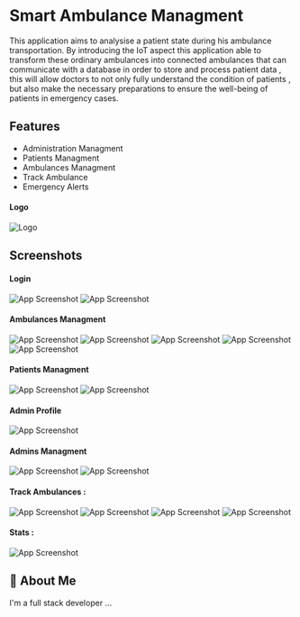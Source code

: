 
# Smart Ambulance Managment

This application aims to  analysise a patient state during his  ambulance transportation. By introducing the IoT aspect this application able to transform these ordinary ambulances into connected ambulances that can communicate with a database in order to store and process patient data , this will allow doctors  to not only fully understand the condition of patients , but also make the necessary preparations to ensure the well-being of patients in emergency cases. 

## Features

- Administration Managment
- Patients Managment
- Ambulances Managment
- Track Ambulance 
- Emergency Alerts


  
#### Logo
![Logo](https://github.com/rachidoubahmane99/Smart-Ambulance/blob/main/SmartAmbulanceApp/screenshots/smart%20ambulance%20logo.png)

    
## Screenshots
#### Login
![App Screenshot](https://github.com/rachidoubahmane99/Smart-Ambulance/blob/main/SmartAmbulanceApp/screenshots/login.png)
![App Screenshot](https://github.com/rachidoubahmane99/Smart-Ambulance/blob/main/SmartAmbulanceApp/screenshots/login%20Notification.png)
#### Ambulances Managment
![App Screenshot](https://github.com/rachidoubahmane99/Smart-Ambulance/blob/main/SmartAmbulanceApp/screenshots/Home%20page%20new%20one.png)
![App Screenshot](https://github.com/rachidoubahmane99/Smart-Ambulance/blob/main/SmartAmbulanceApp/screenshots/Liste%20Ambulances.png)
![App Screenshot](https://github.com/rachidoubahmane99/Smart-Ambulance/blob/main/SmartAmbulanceApp/screenshots/new%20ambulance.png)
![App Screenshot](https://github.com/rachidoubahmane99/Smart-Ambulance/blob/main/SmartAmbulanceApp/screenshots/Edit%20Ambulance%20new.png)
![App Screenshot](https://github.com/rachidoubahmane99/Smart-Ambulance/blob/main/SmartAmbulanceApp/screenshots/delete%20Confirmation.png)
#### Patients Managment
![App Screenshot](https://github.com/rachidoubahmane99/Smart-Ambulance/blob/main/SmartAmbulanceApp/screenshots/patients%20List.png)
![App Screenshot](https://github.com/rachidoubahmane99/Smart-Ambulance/blob/main/SmartAmbulanceApp/screenshots/Edit%20patient.png)
#### Admin Profile
![App Screenshot](https://github.com/rachidoubahmane99/Smart-Ambulance/blob/main/SmartAmbulanceApp/screenshots/profile%20Admin.png)
#### Admins Managment
![App Screenshot](https://github.com/rachidoubahmane99/Smart-Ambulance/blob/main/SmartAmbulanceApp/screenshots/ADMINS%20List.png)
![App Screenshot](https://github.com/rachidoubahmane99/Smart-Ambulance/blob/main/SmartAmbulanceApp/screenshots/New%20admin.png)
#### Track Ambulances :
![App Screenshot](https://github.com/rachidoubahmane99/Smart-Ambulance/blob/main/SmartAmbulanceApp/screenshots/TRACK%20home.png)
![App Screenshot](https://github.com/rachidoubahmane99/Smart-Ambulance/blob/main/SmartAmbulanceApp/screenshots/TRACK%20One.png)
![App Screenshot](https://github.com/rachidoubahmane99/Smart-Ambulance/blob/main/SmartAmbulanceApp/screenshots/track%202.png)
![App Screenshot](https://github.com/rachidoubahmane99/Smart-Ambulance/blob/main/SmartAmbulanceApp/screenshots/track%20with%20Alret.png)
#### Stats :
![App Screenshot](https://github.com/rachidoubahmane99/Smart-Ambulance/blob/main/SmartAmbulanceApp/screenshots/STATS.png)




  
## 🚀 About Me
I'm a full stack developer ...

  
